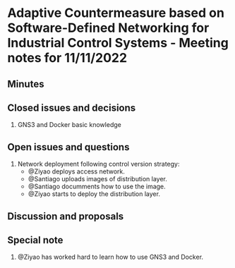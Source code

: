 # Adaptive Countermeasure based on Software-Defined Networking for Industrial Control Systems - Meeting notes for 11/11/2022


## Minutes

## Closed issues and decisions
1. GNS3 and Docker basic knowledge

## Open issues and questions

1. Network deployment following control version strategy:
	- @Ziyao deploys access network.
	- @Santiago uploads images of distribution layer.
	- @Santiago documments how to use the image.
	- @Ziyao starts to deploy the distribution layer.

## Discussion and proposals

## Special note
1. @Ziyao has worked hard to learn how to use GNS3 and Docker.
